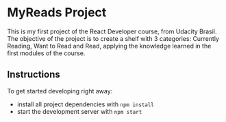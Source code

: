 # MyReads Project

This is my first project of the React Developer course, from Udacity Brasil.
The objective of the project is to create a shelf with 3 categories: Currently Reading, Want to Read and Read, applying the knowledge learned in the first modules of the course.


## Instructions

To get started developing right away:

* install all project dependencies with `npm install`
* start the development server with `npm start`


